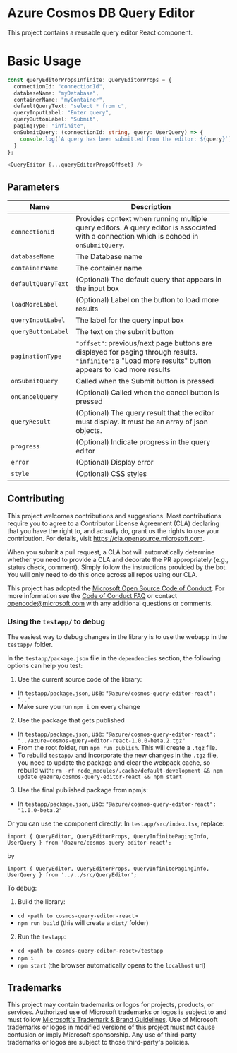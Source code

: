 # Azure Cosmos DB Query Editor
This project contains a reusable query editor React component.

# Basic Usage
```typescript
const queryEditorPropsInfinite: QueryEditorProps = {
  connectionId: "connectionId",
  databaseName: "myDatabase",
  containerName: "myContainer",
  defaultQueryText: "select * from c",
  queryInputLabel: "Enter query",
  queryButtonLabel: "Submit",
  pagingType: "infinite",
  onSubmitQuery: (connectionId: string, query: UserQuery) => {
    console.log(`A query has been submitted from the editor: ${query}`);
  }
};

<QueryEditor {...queryEditorPropsOffset} />
```

## Parameters
| Name | Description |
|-|-|
|`connectionId`| Provides context when running multiple query editors. A query editor is associated with a connection which is echoed in `onSubmitQuery`.|
|`databaseName`| The Database name|
|`containerName`| The container name|
|`defaultQueryText`| (Optional) The default query that appears in the input box|
|`loadMoreLabel`| (Optional) Label on the button to load more results|
|`queryInputLabel`| The label for the query input box|
|`queryButtonLabel`| The text on the submit button|
|`paginationType`| `"offset"`: previous/next page buttons are displayed for paging through results. `"infinite"`: a "Load more results" button appears to load more results |
|`onSubmitQuery`| Called when the Submit button is pressed|
| `onCancelQuery` | (Optional) Called when the cancel button is pressed |
|`queryResult`| (Optional) The query result that the editor must display. It must be an array of json objects.|
|`progress`| (Optional) Indicate progress in the query editor |
|`error`| (Optional) Display error |
|`style` | (Optional) CSS styles |

## Contributing

This project welcomes contributions and suggestions.  Most contributions require you to agree to a
Contributor License Agreement (CLA) declaring that you have the right to, and actually do, grant us
the rights to use your contribution. For details, visit https://cla.opensource.microsoft.com.

When you submit a pull request, a CLA bot will automatically determine whether you need to provide
a CLA and decorate the PR appropriately (e.g., status check, comment). Simply follow the instructions
provided by the bot. You will only need to do this once across all repos using our CLA.

This project has adopted the [Microsoft Open Source Code of Conduct](https://opensource.microsoft.com/codeofconduct/).
For more information see the [Code of Conduct FAQ](https://opensource.microsoft.com/codeofconduct/faq/) or
contact [opencode@microsoft.com](mailto:opencode@microsoft.com) with any additional questions or comments.

### Using the `testapp/` to debug
The easiest way to debug changes in the library is to use the webapp in the `testapp/` folder.

In the `testapp/package.json` file in the `dependencies` section, the following options can help you test:
1. Use the current source code of the library:
  * In `testapp/package.json`, use: `"@azure/cosmos-query-editor-react": ".."`
  * Make sure you run `npm i` on every change
2. Use the package that gets published
  * In `testapp/package.json`, use: `"@azure/cosmos-query-editor-react": "../azure-cosmos-query-editor-react-1.0.0-beta.2.tgz"`
  * From the root folder, run `npm run publish`. This will create a `.tgz` file.
  * To rebuild `testapp/` and incorporate the new changes in the `.tgz` file, you need to update the package and clear the webpack cache, so rebuild with: `rm -rf node_modules/.cache/default-development && npm update @azure/cosmos-query-editor-react && npm start`
3. Use the final published package from npmjs:
  * In `testapp/package.json`, use: `"@azure/cosmos-query-editor-react": "1.0.0-beta.2"`

Or you can use the component directly:
In `testapp/src/index.tsx`, replace:

`import { QueryEditor, QueryEditorProps, QueryInfinitePagingInfo, UserQuery } from '@azure/cosmos-query-editor-react';`

by

`import { QueryEditor, QueryEditorProps, QueryInfinitePagingInfo, UserQuery } from '../../src/QueryEditor';`

To debug:
1. Build the library:
  * `cd <path to cosmos-query-editor-react>`
  * `npm run build` (this will create a `dist/` folder)
2. Run the `testapp`:
  * `cd <path to cosmos-query-editor-react>/testapp`
  * `npm i`
  * `npm start` (the browser automatically opens to the `localhost` url)

## Trademarks

This project may contain trademarks or logos for projects, products, or services. Authorized use of Microsoft
trademarks or logos is subject to and must follow
[Microsoft's Trademark & Brand Guidelines](https://www.microsoft.com/en-us/legal/intellectualproperty/trademarks/usage/general).
Use of Microsoft trademarks or logos in modified versions of this project must not cause confusion or imply Microsoft sponsorship.
Any use of third-party trademarks or logos are subject to those third-party's policies.
